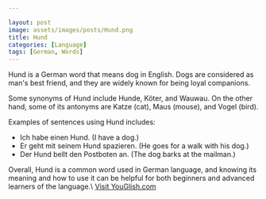 ```yaml
---

layout: post
image: assets/images/posts/Hund.png
title: Hund
categories: [Language]
tags: [German, Words]
---
```


Hund is a German word that means dog in English. Dogs are considered as man's best friend, and they are widely known for being loyal companions. 

Some synonyms of Hund include Hunde, Köter, and Wauwau. On the other hand, some of its antonyms are Katze (cat), Maus (mouse), and Vogel (bird).

Examples of sentences using Hund includes:

- Ich habe einen Hund. (I have a dog.)
- Er geht mit seinem Hund spazieren. (He goes for a walk with his dog.)
- Der Hund bellt den Postboten an. (The dog barks at the mailman.)

Overall, Hund is a common word used in German language, and knowing its meaning and how to use it can be helpful for both beginners and advanced learners of the language.\ <a id="yg-widget-0" class="youglish-widget" data-query="Hund" data-lang="german" data-components="8412" data-auto-start="0" data-bkg-color="theme_light" data-title="How%20to%20pronounce%20Hund%20in%20German"  rel="nofollow" href="https://youglish.com">Visit YouGlish.com</a><script async src="https://youglish.com/public/emb/widget.js" charset="utf-8"></script>